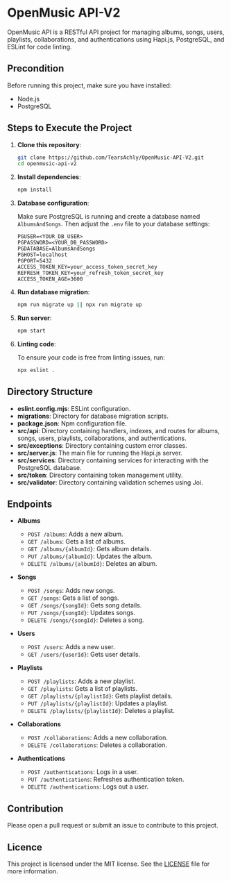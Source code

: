 # OpenMusic API-V2

OpenMusic API is a RESTful API project for managing albums, songs, users, playlists, collaborations, and authentications using Hapi.js, PostgreSQL, and ESLint for code linting.

## Precondition

Before running this project, make sure you have installed:

- Node.js
- PostgreSQL

## Steps to Execute the Project

1. **Clone this repository**:

    ```sh
    git clone https://github.com/TearsAchly/OpenMusic-API-V2.git
    cd openmusic-api-v2
    ```

2. **Install dependencies**:

    ```sh
    npm install
    ```

3. **Database configuration**:

    Make sure PostgreSQL is running and create a database named `AlbumsAndSongs`. Then adjust the `.env` file to your database settings:

    ```plaintext
    PGUSER=<YOUR_DB_USER>
    PGPASSWORD=<YOUR_DB_PASSWORD>
    PGDATABASE=AlbumsAndSongs
    PGHOST=localhost
    PGPORT=5432
    ACCESS_TOKEN_KEY=your_access_token_secret_key
    REFRESH_TOKEN_KEY=your_refresh_token_secret_key
    ACCESS_TOKEN_AGE=3600
    ```

4. **Run database migration**:

    ```sh
    npm run migrate up || npx run migrate up
    ```

5. **Run server**:

    ```sh
    npm start
    ```

6. **Linting code**:

    To ensure your code is free from linting issues, run:

    ```sh
    npx eslint .
    ```

## Directory Structure

- **eslint.config.mjs**: ESLint configuration.
- **migrations**: Directory for database migration scripts.
- **package.json**: Npm configuration file.
- **src/api**: Directory containing handlers, indexes, and routes for albums, songs, users, playlists, collaborations, and authentications.
- **src/exceptions**: Directory containing custom error classes.
- **src/server.js**: The main file for running the Hapi.js server.
- **src/services**: Directory containing services for interacting with the PostgreSQL database.
- **src/token**: Directory containing token management utility.
- **src/validator**: Directory containing validation schemes using Joi.

## Endpoints

- **Albums**
    - `POST /albums`: Adds a new album.
    - `GET /albums`: Gets a list of albums.
    - `GET /albums/{albumId}`: Gets album details.
    - `PUT /albums/{albumId}`: Updates the album.
    - `DELETE /albums/{albumId}`: Deletes an album.

- **Songs**
    - `POST /songs`: Adds new songs.
    - `GET /songs`: Gets a list of songs.
    - `GET /songs/{songId}`: Gets song details.
    - `PUT /songs/{songId}`: Updates songs.
    - `DELETE /songs/{songId}`: Deletes a song.

- **Users**
    - `POST /users`: Adds a new user.
    - `GET /users/{userId}`: Gets user details.

- **Playlists**
    - `POST /playlists`: Adds a new playlist.
    - `GET /playlists`: Gets a list of playlists.
    - `GET /playlists/{playlistId}`: Gets playlist details.
    - `PUT /playlists/{playlistId}`: Updates a playlist.
    - `DELETE /playlists/{playlistId}`: Deletes a playlist.

- **Collaborations**
    - `POST /collaborations`: Adds a new collaboration.
    - `DELETE /collaborations`: Deletes a collaboration.

- **Authentications**
    - `POST /authentications`: Logs in a user.
    - `PUT /authentications`: Refreshes authentication token.
    - `DELETE /authentications`: Logs out a user.

## Contribution

Please open a pull request or submit an issue to contribute to this project.

## Licence

This project is licensed under the MIT license. See the [LICENSE](LICENSE) file for more information.
